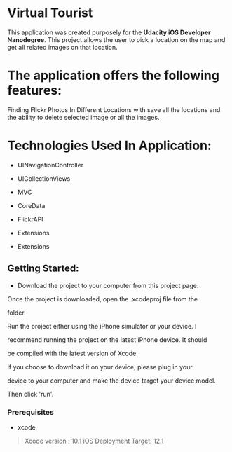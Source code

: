 
# Virtual Tourist



This application was created purposely for the ****Udacity iOS Developer Nanodegree****. This project allows the user to pick a location on the map and get all related images on that location.



# The application offers the following features:





Finding Flickr Photos In Different Locations with save all the locations and the ability to delete selected image or all the images.



# Technologies Used In Application:



- UINavigationController

- UICollectionViews

- MVC

- CoreData

- FlickrAPI

- Extensions

- Extensions





## Getting Started:







- Download the project to your computer from this project page.



Once the project is downloaded, open the .xcodeproj file from the

folder.



Run the project either using the iPhone simulator or your device. I

recommend running the project on the latest iPhone device. It should

be compiled with the latest version of Xcode.



If you choose to download it on your device, please plug in your

device to your computer and make the device target your device model.

Then click 'run'.











### Prerequisites

- xcode

> Xcode version : 10.1
>  iOS Deployment Target: 12.1
